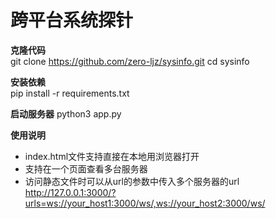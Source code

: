 # 跨平台系统探针

**克隆代码**  
git clone https://github.com/zero-ljz/sysinfo.git
cd sysinfo

**安装依赖**  
pip install -r requirements.txt

**启动服务器**
python3 app.py

**使用说明**  
* index.html文件支持直接在本地用浏览器打开  
* 支持在一个页面查看多台服务器
* 访问静态文件时可以从url的参数中传入多个服务器的url  
http://127.0.0.1:3000/?urls=ws://your_host1:3000/ws/,ws://your_host2:3000/ws/